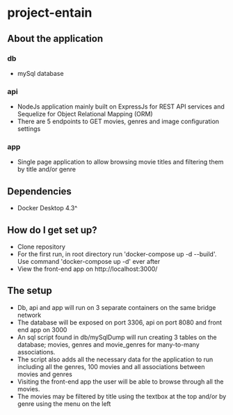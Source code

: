 # project-entain #

## About the application
### db
- mySql database
### api
- NodeJs application mainly built on ExpressJs for REST API services and Sequelize for Object Relational Mapping (ORM)
- There are 5 endpoints to GET movies, genres and image configuration settings
### app
- Single page application to allow browsing movie titles and filtering them by title and/or genre

## Dependencies
- Docker Desktop 4.3^

## How do I get set up?
- Clone repository
- For the first run, in root directory run 'docker-compose up -d --build'. Use command 'docker-compose up -d' ever after
- View the front-end app on http://localhost:3000/

## The setup
- Db, api and app will run on 3 separate containers on the same bridge network
- The database will be exposed on port 3306, api on port 8080 and front end app on 3000
- An sql script found in db/mySqlDump will run creating 3 tables on the database; movies, genres and movie_genres for 
  many-to-many associations.
- The script also adds all the necessary data for the application to run including all the genres, 100 movies and all 
  associations between movies and genres
- Visiting the front-end app the user will be able to browse through all the movies. 
- The movies may be filtered by title using the textbox at the top and/or by genre using the menu on the left
